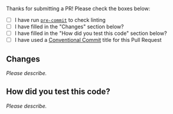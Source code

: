 Thanks for submitting a PR! Please check the boxes below:

- [ ] I have run [`pre-commit`](https://docs.flagsmith.com/platform/contributing#pre-commit) to check linting
- [ ] I have filled in the "Changes" section below?
- [ ] I have filled in the "How did you test this code" section below?
- [ ] I have used a [Conventional Commit](https://www.conventionalcommits.org/en/v1.0.0/) title for this Pull Request

## Changes

_Please describe._

## How did you test this code?

<!-- If the answer is manually, please include a quick step-by-step on how to test this PR. -->

_Please describe._
